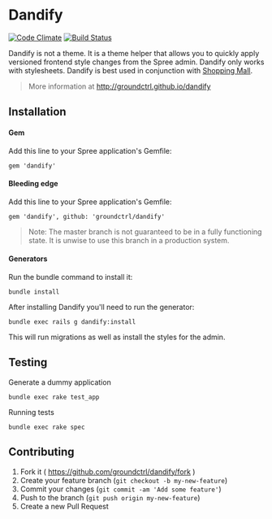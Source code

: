 # Dandify

[![Code Climate](https://codeclimate.com/github/groundctrl/dandify.png)](https://codeclimate.com/github/groundctrl/dandify)
[![Build Status](https://travis-ci.org/groundctrl/dandify.svg?branch=master)](https://travis-ci.org/groundctrl/dandify)

Dandify is not a theme. It is a theme helper that allows you to quickly apply versioned frontend style changes from the Spree admin. Dandify only works with stylesheets. Dandify is best used in conjunction with [Shopping Mall](https://github.com/groundctrl/shopping_mall).

> More information at http://groundctrl.github.io/dandify


## Installation

#### Gem

Add this line to your Spree application's Gemfile:

    gem 'dandify'

#### Bleeding edge

Add this line to your Spree application's Gemfile:

    gem 'dandify', github: 'groundctrl/dandify'

> Note: The master branch is not guaranteed to be in a fully functioning state. It is unwise to use this branch in a production system.

#### Generators

Run the bundle command to install it:

    bundle install

After installing Dandify you'll need to run the generator:

    bundle exec rails g dandify:install

This will run migrations as well as install the styles for the admin.


## Testing

Generate a dummy application

    bundle exec rake test_app

Running tests

    bundle exec rake spec


## Contributing

1. Fork it ( https://github.com/groundctrl/dandify/fork )
2. Create your feature branch (`git checkout -b my-new-feature`)
3. Commit your changes (`git commit -am 'Add some feature'`)
4. Push to the branch (`git push origin my-new-feature`)
5. Create a new Pull Request
